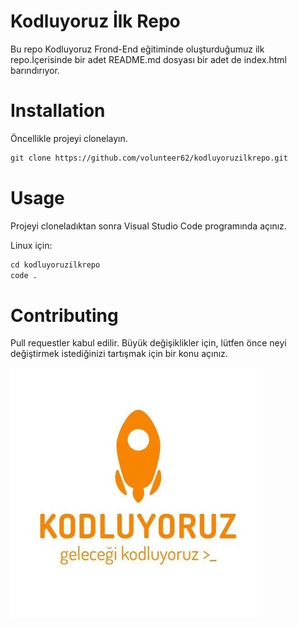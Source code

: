 # Kodluyoruz İlk Repo

Bu repo Kodluyoruz Frond-End eğitiminde oluşturduğumuz ilk repo.İçerisinde bir adet README.md dosyası bir adet de index.html barındırıyor.

# Installation

Öncellikle projeyi clonelayın.

```markdown
git clone https://github.com/volunteer62/kodluyoruzilkrepo.git
```

# Usage

Projeyi cloneladıktan sonra Visual Studio Code programında açınız.

Linux için:

```markdown
cd kodluyoruzilkrepo
code .
```
# Contributing
                                                       
Pull requestler kabul edilir. Büyük değişiklikler için, lütfen önce neyi değiştirmek istediğinizi tartışmak için bir konu açınız.






[def]: https://patika-cohorts-prod.s3-eu-central-1.amazonaws.com/cohorts/kodluyoruz-tb-js-react-yazilim-programi/HSuFQkYAfMZjiFYSn-cohorts-cover

![Kodluyoruz Logo][def2]

[def2]: https://raw.githubusercontent.com/Kodluyoruz/taskforce/git/git/markdown-nedir-nasil-kullaniriz-/figures/kodluyoruz_logo.jpg


